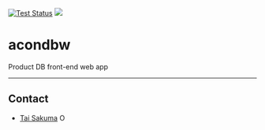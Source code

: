 [![Test Status](https://github.com/simonsobs/acondbw/workflows/Test/badge.svg)](https://github.com/simonsobs/acondbw/actions?query=workflow%3ATest)
[<img src="https://img.shields.io/badge/dockerhub-images-blue.svg?logo=Docker">](https://hub.docker.com/repository/docker/simonsobs/acondbw)
<!-- [![Coverage Status](https://coveralls.io/repos/github/simonsobs/acondbw/badge.svg?branch=master)](https://coveralls.io/github/simonsobs/acondbw?branch=master) -->

# acondbw

Product DB front-end web app

---

## Contact

- [Tai Sakuma](https://github.com/TaiSakuma) <span itemscope itemtype="https://schema.org/Person"><a itemprop="sameAs" content="https://orcid.org/0000-0003-3225-9861" href="https://orcid.org/0000-0003-3225-9861" target="orcid.widget" rel="me noopener noreferrer" style="vertical-align:text-top;"><img src="https://orcid.org/sites/default/files/images/orcid_16x16.png" style="width:1em;margin-right:.5em;" alt="ORCID iD icon"></a></span>
